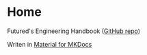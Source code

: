 # Home

Futured's Engineering Handbook ([GitHub repo](https://github.com/futuredapp/Engineering-Handbook))

Writen in [Material for MKDocs](https://squidfunk.github.io/mkdocs-material/)
